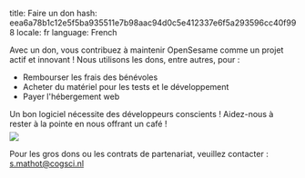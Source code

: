 title: Faire un don
hash: eea6a78b1c12e5f5ba935511e7b98aac94d0c5e412337e6f5a293596cc40f998
locale: fr
language: French

Avec un don, vous contribuez à maintenir OpenSesame comme un projet actif et innovant ! Nous utilisons les dons, entre autres, pour :

- Rembourser les frais des bénévoles
- Acheter du matériel pour les tests et le développement
- Payer l'hébergement web

Un bon logiciel nécessite des développeurs conscients ! Aidez-nous à rester à la pointe en nous offrant un café !

<div class='cogsci-coffee'>
<a href="https://www.buymeacoffee.com/cogsci">
<img style="max-width:192px; margin-top: -8px;" src="https://img.buymeacoffee.com/button-api/?text=Offrez-nous un café !&emoji=&slug=cogsci&button_colour=FFDD00&font_colour=000000&font_family=Cookie&outline_colour=000000&coffee_colour=ffffff">
</a>
</div>


Pour les gros dons ou les contrats de partenariat, veuillez contacter : <s.mathot@cogsci.nl>
